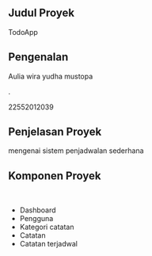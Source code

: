 

## Judul Proyek
<p>TodoApp</p>

## Pengenalan
<p><a>Aulia wira yudha mustopa</a></p>.
<p><a>22552012039</a></p>

## Penjelasan Proyek
<p>mengenai sistem penjadwalan sederhana </p>

## Komponen Proyek
 <br>
  <ul>
    <li>Dashboard</li>
    <li>Pengguna</li>
    <li>Kategori catatan</li>
    <li>Catatan</li>
    <li>Catatan terjadwal</li>
  </ul>
  <br>

